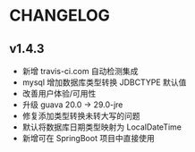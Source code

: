 # CHANGELOG

## v1.4.3
- 新增 travis-ci.com 自动检测集成
- mysql 增加数据库类型转换 JDBCTYPE 默认值
- 改善用户体验/可用性
- 升级 guava 20.0 -> 29.0-jre
- 修复添加类型转换未转大写的问题
- 默认将数据库日期类型映射为 LocalDateTime
- 新增可在 SpringBoot 项目中直接使用